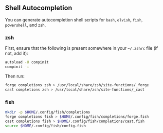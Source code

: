## Shell Autocompletion

You can generate autocompletion shell scripts for `bash`, `elvish`, `fish`, `powershell`, and `zsh`.

### zsh

First, ensure that the following is present somewhere in your `~/.zshrc` file (if not, add it):

```sh
autoload -U compinit
compinit -i
```

Then run:

```sh
forge completions zsh > /usr/local/share/zsh/site-functions/_forge
cast completions zsh > /usr/local/share/zsh/site-functions/_cast
```

### fish

```sh
mkdir -p $HOME/.config/fish/completions
forge completions fish > $HOME/.config/fish/completions/forge.fish
cast completions fish > $HOME/.config/fish/completions/cast.fish
source $HOME/.config/fish/config.fish
```
